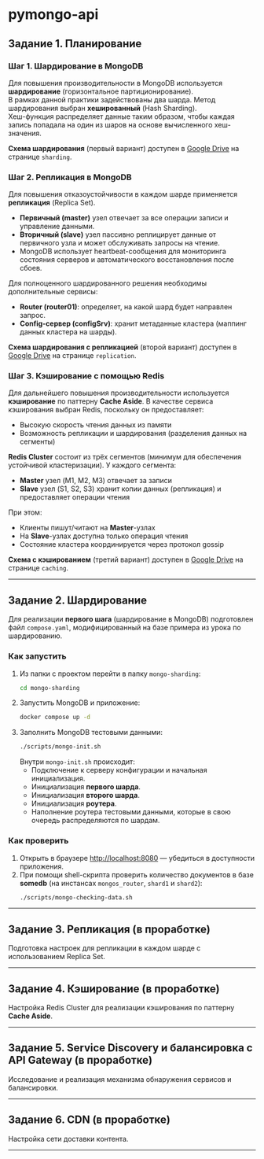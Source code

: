 # pymongo-api

## Задание 1. Планирование

### Шаг 1. Шардирование в MongoDB

Для повышения производительности в MongoDB используется **шардирование** (горизонтальное партиционирование).  
В рамках данной практики задействованы два шарда. Метод шардирования выбран **хешированный** (Hash Sharding).  
Хеш-функция распределяет данные таким образом, чтобы каждая запись попадала на один из шаров на основе вычисленного хеш-значения.

**Схема шардирования** (первый вариант) доступен в [Google Drive](https://drive.google.com/file/d/1pNo0Ynpk6ZjZftUZAoFlRIByqkp8VaI3/view?usp=share_link) на странице `sharding`.

### Шаг 2. Репликация в MongoDB

Для повышения отказоустойчивости в каждом шарде применяется **репликация** (Replica Set).
- **Первичный (master)** узел отвечает за все операции записи и управление данными.
- **Вторичный (slave)** узел пассивно реплицирует данные от первичного узла и может обслуживать запросы на чтение.
- MongoDB использует heartbeat-сообщения для мониторинга состояния серверов и автоматического восстановления после сбоев.

Для полноценного шардированного решения необходимы дополнительные сервисы:

- **Router (router01)**: определяет, на какой шард будет направлен запрос.
- **Config-сервер (configSrv)**: хранит метаданные кластера (маппинг данных кластера на шарды).

**Схема шардирования с репликацией** (второй вариант) доступен в [Google Drive](https://drive.google.com/file/d/1pNo0Ynpk6ZjZftUZAoFlRIByqkp8VaI3/view?usp=share_link) на странице `replication`.

### Шаг 3. Кэширование с помощью Redis

Для дальнейшего повышения производительности используется **кэширование** по паттерну **Cache Aside**. В качестве сервиса кэширования выбран Redis, поскольку он предоставляет:
- Высокую скорость чтения данных из памяти
- Возможность репликации и шардирования (разделения данных на сегменты)

**Redis Cluster** состоит из трёх сегментов (минимум для обеспечения устойчивой кластеризации). У каждого сегмента:
- **Master** узел (M1, M2, M3) отвечает за записи
- **Slave** узел (S1, S2, S3) хранит копии данных (репликация) и предоставляет операции чтения

При этом:
- Клиенты пишут/читают на **Master**-узлах
- На **Slave**-узлах доступна только операция чтения
- Состояние кластера координируется через протокол gossip

**Схема с кэшированием** (третий вариант) доступен в [Google Drive](https://drive.google.com/file/d/1pNo0Ynpk6ZjZftUZAoFlRIByqkp8VaI3/view?usp=share_link) на странице `caching`.

---

## Задание 2. Шардирование

Для реализации **первого шага** (шардирование в MongoDB) подготовлен файл `compose.yaml`, модифицированный на базе примера из урока по шардированию.

### Как запустить

1. Из папки с проектом перейти в папку `mongo-sharding`:
   ```bash
   cd mongo-sharding
   ```
2. Запустить MongoDB и приложение:
   ```bash
   docker compose up -d
   ```
3. Заполнить MongoDB тестовыми данными:
   ```bash
   ./scripts/mongo-init.sh
   ```
   Внутри `mongo-init.sh` происходит:
    - Подключение к серверу конфигурации и начальная инициализация.
    - Инициализация **первого шарда**.
    - Инициализация **второго шарда**.
    - Инициализация **роутера**.
    - Наполнение роутера тестовыми данными, которые в свою очередь распределяются по шардам.

### Как проверить

1. Открыть в браузере [http://localhost:8080](http://localhost:8080) — убедиться в доступности приложения.
2. При помощи shell-скрипта проверить количество документов в базе **somedb** (на инстансах `mongos_router`, `shard1` и `shard2`):
   ```bash
   ./scripts/mongo-checking-data.sh
   ```

---

## Задание 3. Репликация (в проработке)
Подготовка настроек для репликации в каждом шарде с использованием Replica Set.

---

## Задание 4. Кэширование (в проработке)
Настройка Redis Cluster для реализации кэширования по паттерну **Cache Aside**.

---

## Задание 5. Service Discovery и балансировка с API Gateway (в проработке)
Исследование и реализация механизма обнаружения сервисов и балансировки.

---

## Задание 6. CDN (в проработке)
Настройка сети доставки контента.

--- 